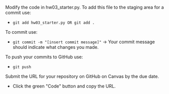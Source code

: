 Modify the code in hw03_starter.py.  To add this file to the staging area for a commit use:

- ```git add hw03_starter.py OR git add .```

To commit use:

- ```git commit -m "[insert commit message]"``` -> Your commit message should indicate what changes you made.

To push your commits to GitHub use:

- ```git push```

Submit the URL for your repository on GitHub on Canvas by the due date.
- Click the green "Code" button and copy the URL.
